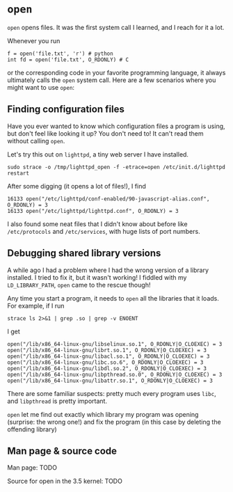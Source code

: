 # `open` 

`open` opens files. It was the first system call I learned, and I
reach for it a lot.

Whenever you run

```
f = open('file.txt', 'r') # python
int fd = open('file.txt', O_RDONLY) # C
```

or the corresponding code in your favorite programming language, it
always ultimately calls the `open` system call. Here are a few
scenarios where you might want to use `open`:

## Finding configuration files

Have you ever wanted to know which configuration files a program is
using, but don't feel like looking it up? You don't need to! It can't
read them without calling `open`.

Let's try this out on `lighttpd`, a tiny web server I have installed.

```
sudo strace -o /tmp/lighttpd_open -f -etrace=open /etc/init.d/lighttpd restart
```

After some digging (it opens a lot of files!), I find

```
16133 open("/etc/lighttpd/conf-enabled/90-javascript-alias.conf", O_RDONLY) = 3
16133 open("/etc/lighttpd/lighttpd.conf", O_RDONLY) = 3
```

I also found some neat files that I didn't know about before like
`/etc/protocols` and `/etc/services`, with huge lists of port numbers.

## Debugging shared library versions

A while ago I had a problem where I had the wrong version of a library
installed. I tried to fix it, but it wasn't working! I fiddled with my
`LD_LIBRARY_PATH`, `open` came to the rescue though!

Any time you start a program, it needs to `open`
all the libraries that it loads. For example, if I run

`strace ls 2>&1 | grep .so | grep -v ENOENT`

I get

```
open("/lib/x86_64-linux-gnu/libselinux.so.1", O_RDONLY|O_CLOEXEC) = 3
open("/lib/x86_64-linux-gnu/librt.so.1", O_RDONLY|O_CLOEXEC) = 3
open("/lib/x86_64-linux-gnu/libacl.so.1", O_RDONLY|O_CLOEXEC) = 3
open("/lib/x86_64-linux-gnu/libc.so.6", O_RDONLY|O_CLOEXEC) = 3
open("/lib/x86_64-linux-gnu/libdl.so.2", O_RDONLY|O_CLOEXEC) = 3
open("/lib/x86_64-linux-gnu/libpthread.so.0", O_RDONLY|O_CLOEXEC) = 3
open("/lib/x86_64-linux-gnu/libattr.so.1", O_RDONLY|O_CLOEXEC) = 3
```


There are some familiar suspects: pretty much every program uses
`libc`, and `libpthread` is pretty important.

`open` let me find out exactly which library my program was opening
(surprise: the wrong one!) and fix the program (in this case by
deleting the offending library)

## Man page & source code

Man page: TODO

Source for open in the 3.5 kernel: TODO
